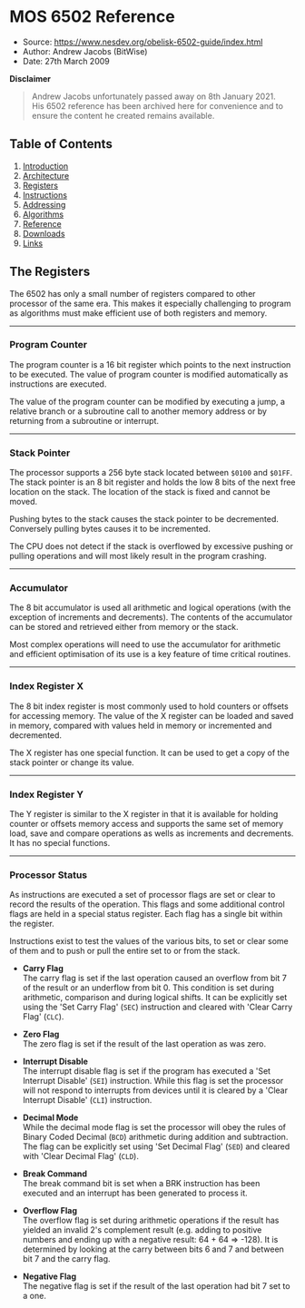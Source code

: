 MOS 6502 Reference
==================

  - Source: https://www.nesdev.org/obelisk-6502-guide/index.html
  - Author: Andrew Jacobs (BitWise)
  - Date:   27th March 2009

**Disclaimer**

> Andrew Jacobs unfortunately passed away on 8th January 2021.  
> His 6502 reference has been archived here for convenience and to ensure the
> content he created remains available.

## Table of Contents

  1. [Introduction](https://github.com/macmade/MOS-6502-Emulator/blob/main/Reference/1-Introduction.md)
  2. [Architecture](https://github.com/macmade/MOS-6502-Emulator/blob/main/Reference/2-Architecture.md)
  3. [Registers](https://github.com/macmade/MOS-6502-Emulator/blob/main/Reference/3-Registers.md)
  4. [Instructions](https://github.com/macmade/MOS-6502-Emulator/blob/main/Reference/4-Instructions.md)
  5. [Addressing](https://github.com/macmade/MOS-6502-Emulator/blob/main/Reference/5-Addressing.md)
  6. [Algorithms](https://github.com/macmade/MOS-6502-Emulator/blob/main/Reference/6-Algorithms.md)
  7. [Reference](https://github.com/macmade/MOS-6502-Emulator/blob/main/Reference/7-Reference.md)
  8. [Downloads](https://github.com/macmade/MOS-6502-Emulator/blob/main/Reference/8-Downloads.md)
  9. [Links](https://github.com/macmade/MOS-6502-Emulator/blob/main/Reference/9-Links.md)

## The Registers

The 6502 has only a small number of registers compared to other processor of the
same era. This makes it especially challenging to program as algorithms must
make efficient use of both registers and memory.

---

### Program Counter

The program counter is a 16 bit register which points to the next instruction
to be executed. The value of program counter is modified automatically as
instructions are executed.

The value of the program counter can be modified by executing a jump, a relative
branch or a subroutine call to another memory address or by returning from
a subroutine or interrupt.

---

### Stack Pointer

The processor supports a 256 byte stack located between `$0100` and `$01FF`.
The stack pointer is an 8 bit register and holds the low 8 bits of the next free
location on the stack. The location of the stack is fixed and cannot be moved.

Pushing bytes to the stack causes the stack pointer to be decremented.
Conversely pulling bytes causes it to be incremented.

The CPU does not detect if the stack is overflowed by excessive pushing or
pulling operations and will most likely result in the program crashing.

---

### Accumulator

The 8 bit accumulator is used all arithmetic and logical operations (with the
exception of increments and decrements). The contents of the accumulator can be
stored and retrieved either from memory or the stack.

Most complex operations will need to use the accumulator for arithmetic and
efficient optimisation of its use is a key feature of time critical routines.

---

### Index Register X

The 8 bit index register is most commonly used to hold counters or offsets for
accessing memory. The value of the X register can be loaded and saved in memory,
compared with values held in memory or incremented and decremented.

The X register has one special function. It can be used to get a copy of the
stack pointer or change its value.

---

### Index Register Y

The Y register is similar to the X register in that it is available for holding
counter or offsets memory access and supports the same set of memory load, save
and compare operations as wells as increments and decrements.
It has no special functions.

---

### Processor Status

As instructions are executed a set of processor flags are set or clear to record
the results of the operation. This flags and some additional control flags are
held in a special status register. Each flag has a single bit within
the register.

Instructions exist to test the values of the various bits, to set or clear some
of them and to push or pull the entire set to or from the stack.

  - **Carry Flag**  
    The carry flag is set if the last operation caused an overflow from bit 7
    of the result or an underflow from bit 0. This condition is set during
    arithmetic, comparison and during logical shifts. It can be explicitly set
    using the 'Set Carry Flag' (`SEC`) instruction and cleared with
    'Clear Carry Flag' (`CLC`).
    
  - **Zero Flag**  
    The zero flag is set if the result of the last operation as was zero.

  - **Interrupt Disable**  
    The interrupt disable flag is set if the program has executed a
    'Set Interrupt Disable' (`SEI`) instruction. While this flag is set the
    processor will not respond to interrupts from devices until it is cleared
    by a 'Clear Interrupt Disable' (`CLI`) instruction.

  - **Decimal Mode**  
    While the decimal mode flag is set the processor will obey the rules of
    Binary Coded Decimal (`BCD`) arithmetic during addition and subtraction.
    The flag can be explicitly set using 'Set Decimal Flag' (`SED`) and cleared
    with 'Clear Decimal Flag' (`CLD`).

  - **Break Command**  
    The break command bit is set when a BRK instruction has been executed and
    an interrupt has been generated to process it.

  - **Overflow Flag**  
    The overflow flag is set during arithmetic operations if the result has
    yielded an invalid 2's complement result (e.g. adding to positive numbers
    and ending up with a negative result: 64 + 64 => -128). It is determined by
    looking at the carry between bits 6 and 7 and between bit 7 and the carry
    flag.

  - **Negative Flag**  
    The negative flag is set if the result of the last operation had bit 7 set
    to a one.
